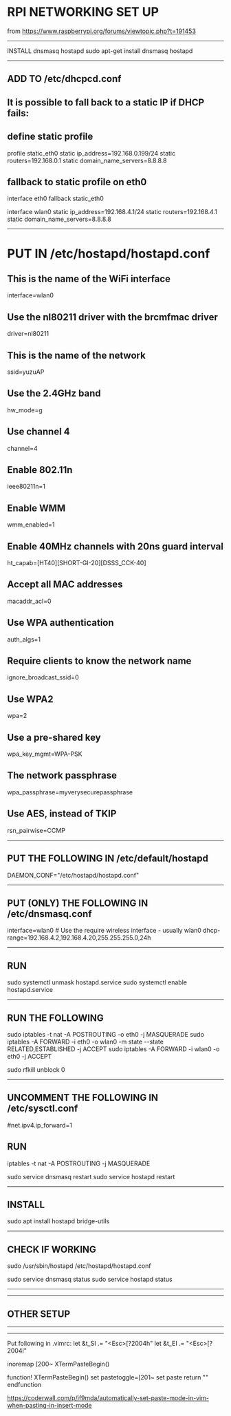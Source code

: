 # RPI NETWORKING SET UP 
from https://www.raspberrypi.org/forums/viewtopic.php?t=191453
_______________________________________________________________________

INSTALL dnsmasq hostapd
sudo apt-get install dnsmasq hostapd

_______________________________________________________________________

## ADD TO /etc/dhcpcd.conf

## It is possible to fall back to a static IP if DHCP fails:
## define static profile
profile static_eth0
static ip_address=192.168.0.199/24
static routers=192.168.0.1
static domain_name_servers=8.8.8.8

## fallback to static profile on eth0
interface eth0
fallback static_eth0

interface wlan0
static ip_address=192.168.4.1/24
static routers=192.168.4.1
static domain_name_servers=8.8.8.8

_______________________________________________________________________

# PUT IN /etc/hostapd/hostapd.conf

## This is the name of the WiFi interface
interface=wlan0

## Use the nl80211 driver with the brcmfmac driver
driver=nl80211

## This is the name of the network
ssid=yuzuAP

## Use the 2.4GHz band
hw_mode=g

## Use channel 4
channel=4

## Enable 802.11n
ieee80211n=1

## Enable WMM
wmm_enabled=1

## Enable 40MHz channels with 20ns guard interval
ht_capab=[HT40][SHORT-GI-20][DSSS_CCK-40]

## Accept all MAC addresses
macaddr_acl=0

## Use WPA authentication
auth_algs=1

## Require clients to know the network name
ignore_broadcast_ssid=0

## Use WPA2
wpa=2

## Use a pre-shared key
wpa_key_mgmt=WPA-PSK

## The network passphrase
wpa_passphrase=myverysecurepassphrase

## Use AES, instead of TKIP
rsn_pairwise=CCMP

_______________________________________________________________________

## PUT THE FOLLOWING IN  /etc/default/hostapd

DAEMON_CONF="/etc/hostapd/hostapd.conf"

_______________________________________________________________________

## PUT (ONLY) THE FOLLOWING IN  /etc/dnsmasq.conf

interface=wlan0      # Use the require wireless interface - usually wlan0
dhcp-range=192.168.4.2,192.168.4.20,255.255.255.0,24h

_______________________________________________________________________

## RUN

sudo systemctl unmask hostapd.service
sudo systemctl enable hostapd.service

_______________________________________________________________________

## RUN THE  FOLLOWING

sudo iptables -t nat -A  POSTROUTING -o eth0 -j MASQUERADE
sudo iptables -A FORWARD -i eth0 -o wlan0 -m state --state RELATED,ESTABLISHED -j ACCEPT
sudo iptables -A FORWARD -i wlan0 -o eth0 -j ACCEPT

sudo rfkill unblock 0

_______________________________________________________________________

## UNCOMMENT THE FOLLOWING IN /etc/sysctl.conf

#net.ipv4.ip_forward=1

## RUN
iptables -t nat -A POSTROUTING -j MASQUERADE

sudo service dnsmasq restart
sudo service hostapd restart

_______________________________________________________________________

## INSTALL

sudo apt install hostapd bridge-utils

_______________________________________________________________________

## CHECK IF WORKING
sudo /usr/sbin/hostapd /etc/hostapd/hostapd.conf

sudo service dnsmasq status
sudo service hostapd status




_______________________________________________________________________
_______________________________________________________________________
## OTHER SETUP
_______________________________________________________________________
_______________________________________________________________________

Put following in .vimrc:
let &t_SI .= "\<Esc>[?2004h"
let &t_EI .= "\<Esc>[?2004l"

inoremap <special> <expr> <Esc>[200~ XTermPasteBegin()

function! XTermPasteBegin()
  set pastetoggle=<Esc>[201~
  set paste
  return ""
endfunction

https://coderwall.com/p/if9mda/automatically-set-paste-mode-in-vim-when-pasting-in-insert-mode
